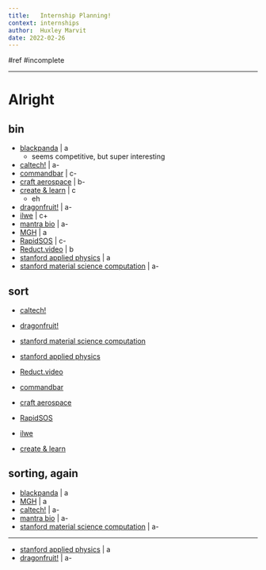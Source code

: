 ```yaml
---
title:   Internship Planning!
context: internships
author:  Huxley Marvit
date: 2022-02-26
---
```


#ref #incomplete

***

# Alright 

## bin
- [blackpanda](https://my.nuevaschool.org/internship/opportunity/#/detail/658) | a
	- seems competitive, but super interesting 
- [caltech!](https://my.nuevaschool.org/internship/opportunity/#/detail/689) | a-
- [commandbar](https://my.nuevaschool.org/internship/opportunity/#/detail/696) | c-
- [craft aerospace](https://my.nuevaschool.org/internship/opportunity/#/detail/683) | b-
- [create & learn](https://my.nuevaschool.org/internship/opportunity/#/detail/706) | c
	- eh
- [dragonfruit!](https://my.nuevaschool.org/internship/opportunity/#/detail/618) | a-
- [ilwe](https://my.nuevaschool.org/internship/opportunity/#/detail/623) | c+ 
- [mantra bio](https://my.nuevaschool.org/internship/opportunity/#/detail/686) | a-
- [MGH](https://my.nuevaschool.org/internship/opportunity/#/detail/652) | a 
- [RapidSOS](https://my.nuevaschool.org/internship/opportunity/#/detail/712) | c-
- [Reduct.video](https://my.nuevaschool.org/internship/opportunity/#/detail/633) | b
- [stanford applied physics](https://my.nuevaschool.org/internship/opportunity/#/detail/654) | a
- [stanford material science computation](https://my.nuevaschool.org/internship/opportunity/#/detail/609) | a-

## sort

- [caltech!](https://my.nuevaschool.org/internship/opportunity/#/detail/689)
- [dragonfruit!](https://my.nuevaschool.org/internship/opportunity/#/detail/618)
- [stanford material science computation](https://my.nuevaschool.org/internship/opportunity/#/detail/609)
- [stanford applied physics](https://my.nuevaschool.org/internship/opportunity/#/detail/654)

- [Reduct.video](https://my.nuevaschool.org/internship/opportunity/#/detail/633)

- [commandbar](https://my.nuevaschool.org/internship/opportunity/#/detail/696)
- [craft aerospace](https://my.nuevaschool.org/internship/opportunity/#/detail/683)
- [RapidSOS](https://my.nuevaschool.org/internship/opportunity/#/detail/712)
- [ilwe](https://my.nuevaschool.org/internship/opportunity/#/detail/623)
- [create & learn](https://my.nuevaschool.org/internship/opportunity/#/detail/706)

## sorting, again

- [blackpanda](https://my.nuevaschool.org/internship/opportunity/#/detail/658) | a
- [MGH](https://my.nuevaschool.org/internship/opportunity/#/detail/652) | a 
- [caltech!](https://my.nuevaschool.org/internship/opportunity/#/detail/689) | a-
- [mantra bio](https://my.nuevaschool.org/internship/opportunity/#/detail/686) | a-
- [stanford material science computation](https://my.nuevaschool.org/internship/opportunity/#/detail/609) | a-

***

- [stanford applied physics](https://my.nuevaschool.org/internship/opportunity/#/detail/654) | a
- [dragonfruit!](https://my.nuevaschool.org/internship/opportunity/#/detail/618) | a-












